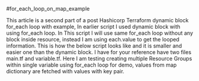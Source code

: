 #for_each_loop_on_map_example

This article is a second part of a post Hashicorp Terraform dynamic block for_each loop with example, In earlier script I used dynamic block with using for_each loop. In This script I will use same for_each loop without any block inside resource, instead I am using each.value to get the looped information. This is how the below script looks like and it is smaller and easier one than the dynamic block. I have for your reference have two files main.tf and variable.tf. Here I am testing creating multiple Resource Groups within single variable using for_each loop for demo, values from map dictionary are fetched with values with key pair.

